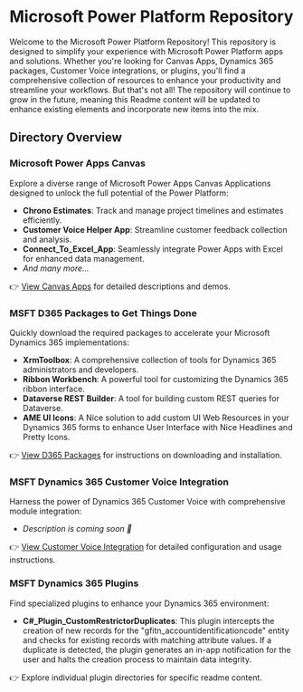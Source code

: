 # Microsoft Power Platform Repository

Welcome to the Microsoft Power Platform Repository! This repository is designed to simplify your experience with Microsoft Power Platform apps and solutions. Whether you're looking for Canvas Apps, Dynamics 365 packages, Customer Voice integrations, or plugins, you'll find a comprehensive collection of resources to enhance your productivity and streamline your workflows. But that's not all! The repository will continue to grow in the future, meaning this Readme content will be updated to enhance existing elements and incorporate new items into the mix.

## Directory Overview

### Microsoft Power Apps Canvas

Explore a diverse range of Microsoft Power Apps Canvas Applications designed to unlock the full potential of the Power Platform:

- **Chrono Estimates**: Track and manage project timelines and estimates efficiently.
- **Customer Voice Helper App**: Streamline customer feedback collection and analysis.
- **Connect_To_Excel_App**: Seamlessly integrate Power Apps with Excel for enhanced data management.
- *And many more...*

👉 [View Canvas Apps](./Microsoft_Power_Apps_Canvas/README.md) for detailed descriptions and demos.

### MSFT D365 Packages to Get Things Done

Quickly download the required packages to accelerate your Microsoft Dynamics 365 implementations:

- **XrmToolbox**: A comprehensive collection of tools for Dynamics 365 administrators and developers.
- **Ribbon Workbench**: A powerful tool for customizing the Dynamics 365 ribbon interface.
- **Dataverse REST Builder**: A tool for building custom REST queries for Dataverse.
- **AME UI Icons**: A Nice solution to add custom UI Web Resources in your Dynamics 365 forms to enhance User Interface with Nice Headlines and Pretty Icons.

👉 [View D365 Packages](./MSFT_Dynamics_365_Plugins/README.md) for instructions on downloading and installation.

### MSFT Dynamics 365 Customer Voice Integration

Harness the power of Dynamics 365 Customer Voice with comprehensive module integration:

- *Description is coming soon 👏*

👉 [View Customer Voice Integration](./MSFT_Dynamics_365_Customer_Voice_Integration/README.md) for detailed configuration and usage instructions.

### MSFT Dynamics 365 Plugins

Find specialized plugins to enhance your Dynamics 365 environment:

- **C#_Plugin_CustomRestrictorDuplicates**:  This plugin intercepts the creation of new records for the "gfitn_accountidentificationcode" entity and checks for existing records with matching attribute values. If a duplicate is detected, the plugin generates an in-app notification for the user and halts the creation process to maintain data integrity.

👉 Explore individual plugin directories for specific readme content.
